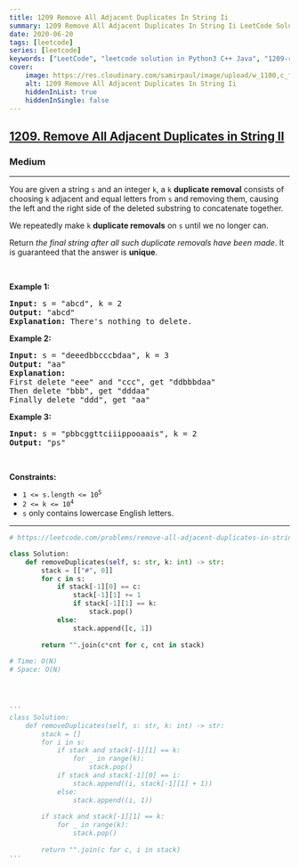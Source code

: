 ```yaml
---
title: 1209 Remove All Adjacent Duplicates In String Ii
summary: 1209 Remove All Adjacent Duplicates In String Ii LeetCode Solution Explained
date: 2020-06-20
tags: [leetcode]
series: [leetcode]
keywords: ["LeetCode", "leetcode solution in Python3 C++ Java", "1209-remove-all-adjacent-duplicates-in-string-ii LeetCode Solution Explained"]
cover:
    image: https://res.cloudinary.com/samirpaul/image/upload/w_1100,c_fit,co_rgb:FFFFFF,l_text:Arial_75_bold:1209 Remove All Adjacent Duplicates In String Ii - Solution Explained/problem-solving.webp
    alt: 1209 Remove All Adjacent Duplicates In String Ii
    hiddenInList: true
    hiddenInSingle: false
---
```



<h2><a href="https://leetcode.com/problems/remove-all-adjacent-duplicates-in-string-ii/">1209. Remove All Adjacent Duplicates in String II</a></h2><h3>Medium</h3><hr><div><p>You are given a string <code>s</code> and an integer <code>k</code>, a <code>k</code> <strong>duplicate removal</strong> consists of choosing <code>k</code> adjacent and equal letters from <code>s</code> and removing them, causing the left and the right side of the deleted substring to concatenate together.</p>

<p>We repeatedly make <code>k</code> <strong>duplicate removals</strong> on <code>s</code> until we no longer can.</p>

<p>Return <em>the final string after all such duplicate removals have been made</em>. It is guaranteed that the answer is <strong>unique</strong>.</p>

<p>&nbsp;</p>
<p><strong class="example">Example 1:</strong></p>

<pre><strong>Input:</strong> s = "abcd", k = 2
<strong>Output:</strong> "abcd"
<strong>Explanation: </strong>There's nothing to delete.</pre>

<p><strong class="example">Example 2:</strong></p>

<pre><strong>Input:</strong> s = "deeedbbcccbdaa", k = 3
<strong>Output:</strong> "aa"
<strong>Explanation: 
</strong>First delete "eee" and "ccc", get "ddbbbdaa"
Then delete "bbb", get "dddaa"
Finally delete "ddd", get "aa"</pre>

<p><strong class="example">Example 3:</strong></p>

<pre><strong>Input:</strong> s = "pbbcggttciiippooaais", k = 2
<strong>Output:</strong> "ps"
</pre>

<p>&nbsp;</p>
<p><strong>Constraints:</strong></p>

<ul>
	<li><code>1 &lt;= s.length &lt;= 10<sup>5</sup></code></li>
	<li><code>2 &lt;= k &lt;= 10<sup>4</sup></code></li>
	<li><code>s</code> only contains lowercase English letters.</li>
</ul>
</div>

---




```python
# https://leetcode.com/problems/remove-all-adjacent-duplicates-in-string-ii/

class Solution:
    def removeDuplicates(self, s: str, k: int) -> str:
        stack = [["#", 0]]
        for c in s:
            if stack[-1][0] == c:
                stack[-1][1] += 1
                if stack[-1][1] == k:
                    stack.pop()
            else:
                stack.append([c, 1])
                
        return "".join(c*cnt for c, cnt in stack)
    
# Time: O(N)
# Space: O(N)




'''
class Solution:
    def removeDuplicates(self, s: str, k: int) -> str:
        stack = []
        for i in s:
            if stack and stack[-1][1] == k:
                for _ in range(k):
                    stack.pop()
            if stack and stack[-1][0] == i:
                stack.append((i, stack[-1][1] + 1))
            else:
                stack.append((i, 1))
        
        if stack and stack[-1][1] == k:
            for _ in range(k):
                stack.pop()
        
        return "".join(c for c, i in stack)
'''
```
